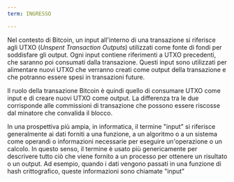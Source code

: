 ```yaml
---
term: INGRESSO

---
```

Nel contesto di Bitcoin, un input all'interno di una transazione si riferisce agli UTXO (*Unspent Transaction Outputs*) utilizzati come fonte di fondi per soddisfare gli output. Ogni input contiene riferimenti a UTXO precedenti, che saranno poi consumati dalla transazione. Questi input sono utilizzati per alimentare nuovi UTXO che verranno creati come output della transazione e che potranno essere spesi in transazioni future.

Il ruolo della transazione Bitcoin è quindi quello di consumare UTXO come input e di creare nuovi UTXO come output. La differenza tra le due corrisponde alle commissioni di transazione che possono essere riscosse dal minatore che convalida il blocco.

In una prospettiva più ampia, in informatica, il termine "input" si riferisce generalmente ai dati forniti a una funzione, a un algoritmo o a un sistema come operandi o informazioni necessarie per eseguire un'operazione o un calcolo. In questo senso, il termine è usato più genericamente per descrivere tutto ciò che viene fornito a un processo per ottenere un risultato o un output. Ad esempio, quando i dati vengono passati in una funzione di hash crittografico, queste informazioni sono chiamate "input"
